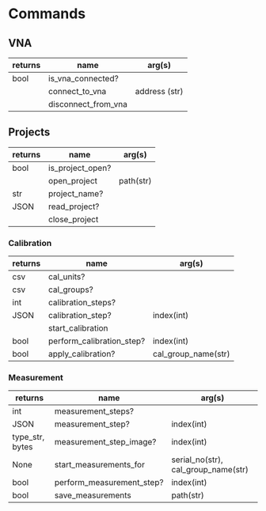 # Commands

## VNA

| returns | name                | arg(s)        |
| ------- | ------------------- | ------------- |
| bool    | is_vna_connected?   |               |
|         | connect_to_vna      | address (str) |
|         | disconnect_from_vna |               |

## Projects

| returns | name             | arg(s)    |
| ------- | ---------------- | --------- |
| bool    | is_project_open? |           |
|         | open_project     | path(str) |
| str     | project_name?    |           |
| JSON    | read_project?    |           |
|         | close_project    |           |

### Calibration

| returns | name                      | arg(s)              |
| ------- | ------------------------- | ------------------- |
| csv     | cal_units?                |                     |
| csv     | cal_groups?               |                     |
| int     | calibration_steps?        |                     |
| JSON    | calibration_step?         | index(int)          |
|         | start_calibration         |                     |
| bool    | perform_calibration_step? | index(int)          |
| bool    | apply_calibration?        | cal_group_name(str) |

### Measurement

| returns         | name                      | arg(s)                              |
| --------------- | ------------------------- | ----------------------------------- |
| int             | measurement_steps?        |                                     |
| JSON            | measurement_step?         | index(int)                          |
| type_str, bytes | measurement_step_image?   | index(int)                          |
| None            | start_measurements_for    | serial_no(str), cal_group_name(str) |
| bool            | perform_measurement_step? | index(int)                          |
| bool            | save_measurements         | path(str)                           |
